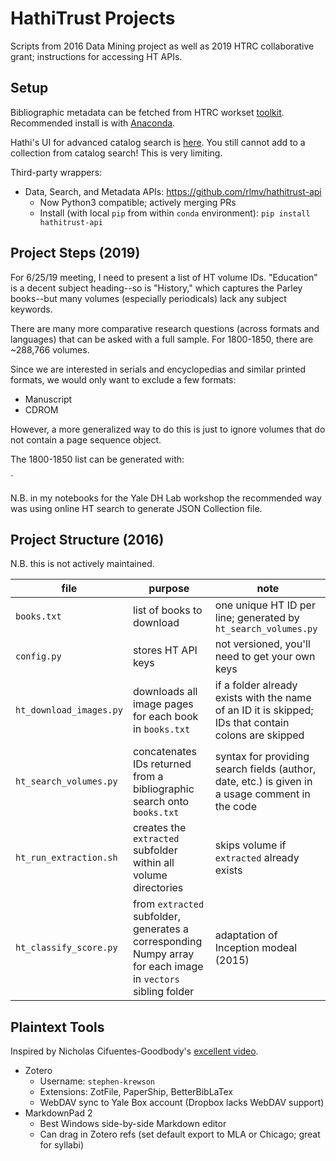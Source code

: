 # HathiTrust Projects

Scripts from 2016 Data Mining project as well as 2019 HTRC collaborative grant; instructions for accessing HT APIs.


## Setup

Bibliographic metadata can be fetched from HTRC workset [toolkit](https://github.com/htrc/HTRC-WorksetToolkit). Recommended install is with [Anaconda](https://anaconda.org/pypi/htrc).

Hathi's UI for advanced catalog search is [here](https://catalog.hathitrust.org/Search/Advanced). You still cannot add to a collection from catalog search! This is very limiting.

Third-party wrappers: 

- Data, Search, and Metadata APIs: https://github.com/rlmv/hathitrust-api
	- Now Python3 compatible; actively merging PRs
	- Install (with local `pip` from within `conda` environment): `pip install hathitrust-api`


## Project Steps (2019)

For 6/25/19 meeting, I need to present a list of HT volume IDs. "Education" is a decent subject heading--so is "History," which captures the Parley books--but many volumes (especially periodicals) lack any subject keywords.

There are many more comparative research questions (across formats and languages) that can be asked with a full sample. For 1800-1850, there are ~288,766 volumes.

Since we are interested in serials and encyclopedias and similar printed formats, we would only want to exclude a few formats:

- Manuscript
- CDROM

However, a more generalized way to do this is just to ignore volumes that do not contain a page sequence object.

The 1800-1850 list can be generated with:

`

N.B. in my notebooks for the Yale DH Lab workshop the recommended way was using online HT search to generate JSON Collection file.


## Project Structure (2016)

N.B. this is not actively maintained.

file 	| purpose | note
--- 	| --- 		| ---
`books.txt` | list of books to download | one unique HT ID per line; generated by `ht_search_volumes.py`
`config.py` | stores HT API keys | not versioned, you'll need to get your own keys
`ht_download_images.py` | downloads all image pages for each book in `books.txt` | if a folder already exists with the name of an ID it is skipped; IDs that contain colons are skipped
`ht_search_volumes.py` | concatenates IDs returned from a bibliographic search onto `books.txt` | syntax for providing search fields (author, date, etc.) is given in a usage comment in the code
`ht_run_extraction.sh` | creates the `extracted` subfolder within all volume directories | skips volume if `extracted` already exists
`ht_classify_score.py` | from `extracted` subfolder, generates a corresponding Numpy array for each image in `vectors` sibling folder | adaptation of Inception modeal (2015)


## Plaintext Tools

Inspired by Nicholas Cifuentes-Goodbody's [excellent video](https://www.youtube.com/watch?v=5UV6Ce3evUY).

- Zotero
	- Username: `stephen-krewson`
	- Extensions: ZotFile, PaperShip, BetterBibLaTex
	- WebDAV sync to Yale Box account (Dropbox lacks WebDAV support)
- MarkdownPad 2
	- Best Windows side-by-side Markdown editor
	- Can drag in Zotero refs (set default export to MLA or Chicago; great for syllabi)

